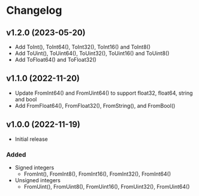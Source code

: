 # Changelog

## v1.2.0 (2023-05-20)
- Add ToInt(), ToInt64(), ToInt32(), ToInt16() and ToInt8()
- Add ToUint(), ToUint64(), ToUint32(), ToUint16() and ToUint8()
- Add ToFloat64() and ToFloat32()

## v1.1.0 (2022-11-20)
- Update FromInt64() and FromUint64() to support float32, float64, string and bool
- Add FromFloat64(), FromFloat32(), FromString(), and FromBool()

## v1.0.0 (2022-11-19)
- Initial release  
###  Added
- Signed integers
  - FromInt(), FromInt8(), FromInt16(), FromInt32(), FromInt64() 
- Unsigned integers
  - FromUint(), FromUint8(), FromUint16(), FromUint32(), FromUint64() 
